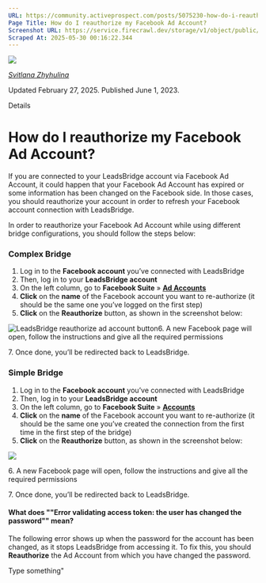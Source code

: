 ```yaml
---
URL: https://community.activeprospect.com/posts/5075230-how-do-i-reauthorize-my-facebook-ad-account
Page Title: How do I reauthorize my Facebook Ad Account?
Screenshot URL: https://service.firecrawl.dev/storage/v1/object/public/media/screenshot-6e4150c6-8626-4dff-ac4a-bffaa5cd6771.png
Scraped At: 2025-05-30 00:16:22.344
---
```


[![](https://content2.bloomfire.com/avatars/users/1410227/thumb/thumbnail.png?f=1617390238&Expires=1748567774&Signature=qlMdkorUdxv4OHiccL-R7kUs9xk6apbur4KpwlK2D2zffSNK3gq6LvE2D9lsOv5JIkimmhZrFKVN4i4etgpKyGAuyPfIxmI7WF-1Nw1XbiVpcv86od-p~nsm61kYlh2W28dxGD2ANmrn7wHa9vpyT6j0fhzRsLZqBiE0CxhWS3C0igw7X-5O9OQIXgTmMvTYPack-hc7F-lNX69vlo3SyaDJYegHaYI4s3zdaAA6jSF3Sg9wI~CglU0baLa6JIVERKSN3-vxLA-m~matT1RhhI1qBw613xGda8e6XHr7Vifnfo8WLIwPtfY8T~hHTk-wVwVIYkxG0IvLu6T5IrFKpQ__&Key-Pair-Id=APKAIDFCFZ2UHE5LPIUA)](https://community.activeprospect.com/memberships/7866463-svitlana-zhyhulina)

[_Svitlana Zhyhulina_](https://community.activeprospect.com/memberships/7866463-svitlana-zhyhulina)

Updated February 27, 2025. Published June 1, 2023.

Details

# How do I reauthorize my Facebook Ad Account?

If you are connected to your LeadsBridge account via Facebook Ad Account, it could happen that your Facebook Ad Account has expired or some information has been changed on the Facebook side. In those cases, you should reauthorize your account in order to refresh your Facebook account connection with LeadsBridge.

In order to reauthorize your Facebook Ad Account while using different  bridge configurations, you should follow the steps below:

### Complex Bridge

1. Log in to the **Facebook account** you’ve connected with LeadsBridge
2. Then, log in to your **LeadsBridge account**
3. On the left column, go to **Facebook Suite** » **[Ad Accounts](https://leadsbridge.com/app/adAccounts)**
4. **Click** on the **name** of the Facebook account you want to re-authorize (it should be the same one you’ve logged on the first step)
5. **Click** on the **Reauthorize** button, as shown in the screenshot below:


![LeadsBridge reauthorize ad account button](https://d3pef22pb68mhq.cloudfront.net/wp-content/uploads/2018/08/17150049/5a6802ae366650556020e3b774c37226_Screenshot-2019-05-17T123A553A59.894Z.png)6\. A new Facebook page will open, follow the instructions and give all the required permissions

7\. Once done, you’ll be redirected back to LeadsBridge.

### Simple Bridge

1. Log in to the **Facebook account** you’ve connected with LeadsBridge
2. Then, log in to your **LeadsBridge account**
3. On the left column, go to **Facebook Suite** » [**Accounts**](https://leadsbridge.com/app/facebookAdAccounts)
4. **Click** on the **name** of the Facebook account you want to re-authorize (it should be the same one you’ve created the connection from the first time in the first step of the bridge)
5. **Click** on the **Reauthorize** button, as shown in the screenshot below:

![](https://content0.bloomfire.com/thumbnails/contents/004/828/928/original.png?f=1740660542&Expires=1748567774&Signature=uX~-u50GEgYaQfE8CDwaRJeyheWjn2dV54slfy7afg1XQs6~8h~JUVL0Bi3vs9vbu03gTf~zXdcoqZVrJpm2tmZvMwsr5EzRfR6o4j9e54T1W5KKS4nAm10aUGmo0TuQHTo2Y81DOZIDzlhwkpJKn8Luuny4rGVzZmGyNWcWoCJCyllZvn3sjgDO14Sadw820MsJht7mpWYQHYWIqdwbxfTHjxbaAw0cfMjRobjf2L-yH9scXM8apsaqsby0nY2P3ZCc081-BYcwuINJ13VBucA4IgnaLxbOpAo5sHQp7Xaz6qrI1koNnQOw02hvedhhxaiws~HUsO1TwbrO2DIS8Q__&Key-Pair-Id=APKAIDFCFZ2UHE5LPIUA)

6\. A new Facebook page will open, follow the instructions and give all the required permissions

7\. Once done, you’ll be redirected back to LeadsBridge.

#### **What does ""Error validating access token: the user has changed the password"" mean?**

The following error shows up when the password for the account has been changed, as it stops LeadsBridge from accessing it. To fix this, you should **Reauthorize** the Ad Account from which you have changed the password.

Type something"

